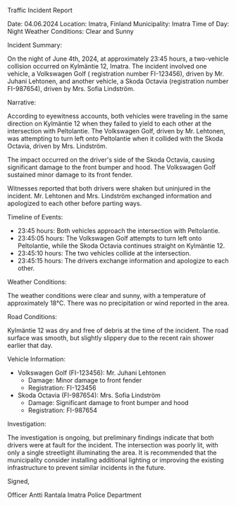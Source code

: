 Traffic Incident Report

Date: 04.06.2024
Location: Imatra, Finland
Municipality: Imatra
Time of Day: Night
Weather Conditions: Clear and Sunny

Incident Summary:

On the night of June 4th, 2024, at approximately 23:45 hours, a two-vehicle collision occurred on Kylmäntie 12, Imatra. The incident involved one vehicle, a Volkswagen Golf ( registration number FI-123456), driven by Mr. Juhani Lehtonen, and another vehicle, a Skoda Octavia (registration number FI-987654), driven by Mrs. Sofia Lindström.

Narrative:

According to eyewitness accounts, both vehicles were traveling in the same direction on Kylmäntie 12 when they failed to yield to each other at the intersection with Peltolantie. The Volkswagen Golf, driven by Mr. Lehtonen, was attempting to turn left onto Peltolantie when it collided with the Skoda Octavia, driven by Mrs. Lindström.

The impact occurred on the driver's side of the Skoda Octavia, causing significant damage to the front bumper and hood. The Volkswagen Golf sustained minor damage to its front fender.

Witnesses reported that both drivers were shaken but uninjured in the incident. Mr. Lehtonen and Mrs. Lindström exchanged information and apologized to each other before parting ways.

Timeline of Events:

* 23:45 hours: Both vehicles approach the intersection with Peltolantie.
* 23:45:05 hours: The Volkswagen Golf attempts to turn left onto Peltolantie, while the Skoda Octavia continues straight on Kylmäntie 12.
* 23:45:10 hours: The two vehicles collide at the intersection.
* 23:45:15 hours: The drivers exchange information and apologize to each other.

Weather Conditions:

The weather conditions were clear and sunny, with a temperature of approximately 18°C. There was no precipitation or wind reported in the area.

Road Conditions:

Kylmäntie 12 was dry and free of debris at the time of the incident. The road surface was smooth, but slightly slippery due to the recent rain shower earlier that day.

Vehicle Information:

* Volkswagen Golf (FI-123456): Mr. Juhani Lehtonen
	+ Damage: Minor damage to front fender
	+ Registration: FI-123456
* Skoda Octavia (FI-987654): Mrs. Sofia Lindström
	+ Damage: Significant damage to front bumper and hood
	+ Registration: FI-987654

Investigation:

The investigation is ongoing, but preliminary findings indicate that both drivers were at fault for the incident. The intersection was poorly lit, with only a single streetlight illuminating the area. It is recommended that the municipality consider installing additional lighting or improving the existing infrastructure to prevent similar incidents in the future.

Signed,

Officer Antti Rantala
Imatra Police Department
